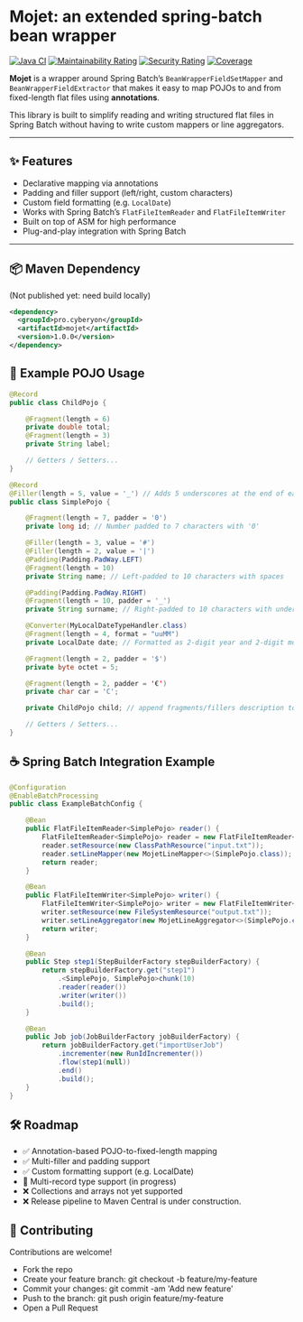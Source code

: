# Mojet: an extended spring-batch bean wrapper
[![Java CI](https://github.com/gchauvet/mojet/actions/workflows/maven.yml/badge.svg)](https://github.com/gchauvet/mojet/actions/workflows/maven.yml) [![Maintainability Rating](https://sonarcloud.io/api/project_badges/measure?project=gchauvet_mojet&metric=sqale_rating)](https://sonarcloud.io/dashboard?id=gchauvet_mojet) [![Security Rating](https://sonarcloud.io/api/project_badges/measure?project=gchauvet_mojet&metric=security_rating)](https://sonarcloud.io/dashboard?id=gchauvet_mojet) [![Coverage](https://sonarcloud.io/api/project_badges/measure?project=gchauvet_mojet&metric=coverage)](https://sonarcloud.io/dashboard?id=gchauvet_mojet)

**Mojet** is a wrapper around Spring Batch’s `BeanWrapperFieldSetMapper` and `BeanWrapperFieldExtractor` that makes it easy to map POJOs to and from fixed-length flat files using **annotations**.

This library is built to simplify reading and writing structured flat files in Spring Batch without having to write custom mappers or line aggregators.

---

## ✨ Features

- Declarative mapping via annotations
- Padding and filler support (left/right, custom characters)
- Custom field formatting (e.g. `LocalDate`)
- Works with Spring Batch’s `FlatFileItemReader` and `FlatFileItemWriter`
- Built on top of ASM for high performance
- Plug-and-play integration with Spring Batch

---

## 📦 Maven Dependency
(Not published yet: need build locally)
```xml
<dependency>
  <groupId>pro.cyberyon</groupId>
  <artifactId>mojet</artifactId>
  <version>1.0.0</version>
</dependency>
```
## 🧪 Example POJO Usage
```java
@Record
public class ChildPojo {

    @Fragment(length = 6)
    private double total;
    @Fragment(length = 3)
    private String label;

    // Getters / Setters...
}

@Record
@Filler(length = 5, value = '_') // Adds 5 underscores at the end of each record (optional)
public class SimplePojo {

    @Fragment(length = 7, padder = '0')
    private long id; // Number padded to 7 characters with '0'

    @Filler(length = 3, value = '#')
    @Filler(length = 2, value = '|')
    @Padding(Padding.PadWay.LEFT)
    @Fragment(length = 10)
    private String name; // Left-padded to 10 characters with spaces

    @Padding(Padding.PadWay.RIGHT)
    @Fragment(length = 10, padder = '_')
    private String surname; // Right-padded to 10 characters with underscores

    @Converter(MyLocalDateTypeHandler.class)
    @Fragment(length = 4, format = "uuMM")
    private LocalDate date; // Formatted as 2-digit year and 2-digit month (e.g. "2506")

    @Fragment(length = 2, padder = '$')
    private byte octet = 5;

    @Fragment(length = 2, padder = '€')
    private char car = 'C';

    private ChildPojo child; // append fragments/fillers description to main mapper description

    // Getters / Setters...
}
```

## ☕ Spring Batch Integration Example

```java
@Configuration
@EnableBatchProcessing
public class ExampleBatchConfig {

    @Bean
    public FlatFileItemReader<SimplePojo> reader() {
        FlatFileItemReader<SimplePojo> reader = new FlatFileItemReader<>();
        reader.setResource(new ClassPathResource("input.txt"));
        reader.setLineMapper(new MojetLineMapper<>(SimplePojo.class));
        return reader;
    }

    @Bean
    public FlatFileItemWriter<SimplePojo> writer() {
        FlatFileItemWriter<SimplePojo> writer = new FlatFileItemWriter<>();
        writer.setResource(new FileSystemResource("output.txt"));
        writer.setLineAggregator(new MojetLineAggregator<>(SimplePojo.class));
        return writer;
    }

    @Bean
    public Step step1(StepBuilderFactory stepBuilderFactory) {
        return stepBuilderFactory.get("step1")
            .<SimplePojo, SimplePojo>chunk(10)
            .reader(reader())
            .writer(writer())
            .build();
    }

    @Bean
    public Job job(JobBuilderFactory jobBuilderFactory) {
        return jobBuilderFactory.get("importUserJob")
            .incrementer(new RunIdIncrementer())
            .flow(step1(null))
            .end()
            .build();
    }
}
```

## 🛠 Roadmap
* ✅ Annotation-based POJO-to-fixed-length mapping
* ✅ Multi-filler and padding support
* ✅ Custom formatting support (e.g. LocalDate)
* 🧪 Multi-record type support (in progress)
* ❌ Collections and arrays not yet supported
* ❌ Release pipeline to Maven Central is under construction.

## 🚀 Contributing
Contributions are welcome!

* Fork the repo
* Create your feature branch: git checkout -b feature/my-feature
* Commit your changes: git commit -am 'Add new feature'
* Push to the branch: git push origin feature/my-feature
* Open a Pull Request
